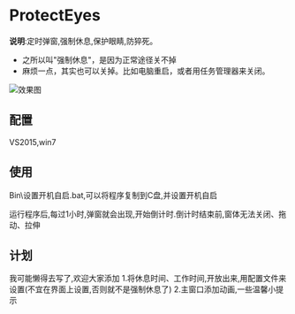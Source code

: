 # ProtectEyes

**说明**:定时弹窗,强制休息,保护眼睛,防猝死。
* 之所以叫"强制休息"，是因为正常途径关不掉
* 麻烦一点，其实也可以关掉。比如电脑重启，或者用任务管理器来关闭。

![效果图](./Image/效果图.png)

## 配置

VS2015,win7

## 使用

Bin\设置开机自启.bat,可以将程序复制到C盘,并设置开机自启

运行程序后,每过1小时,弹窗就会出现,开始倒计时.倒计时结束前,窗体无法关闭、拖动、拉伸

## 计划
我可能懒得去写了,欢迎大家添加
1.将休息时间、工作时间,开放出来,用配置文件来设置(不宜在界面上设置,否则就不是强制休息了)
2.主窗口添加动画,一些温馨小提示
